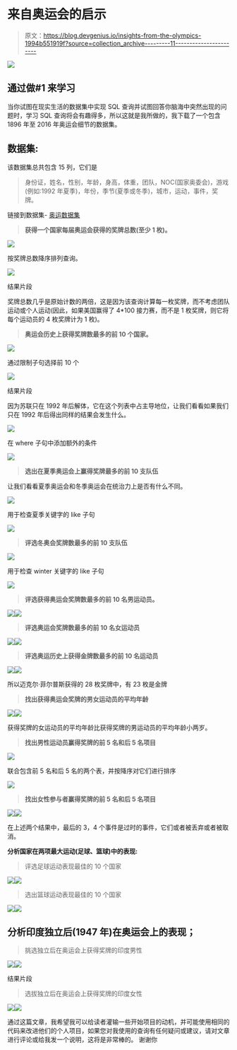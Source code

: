 # 来自奥运会的启示

> 原文：<https://blog.devgenius.io/insights-from-the-olympics-1994b551919f?source=collection_archive---------11----------------------->

![](img/abc6dc8cad125583152d3d20d19592dd.png)

## 通过做#1 来学习

当你试图在现实生活的数据集中实现 SQL 查询并试图回答你脑海中突然出现的问题时，学习 SQL 查询将会有趣得多，所以这就是我所做的，我下载了一个包含 1896 年至 2016 年奥运会细节的数据集。

## 数据集:

该数据集总共包含 15 列，它们是

> 身份证，姓名，性别，年龄，身高，体重，团队，NOC(国家奥委会)，游戏(例如:1992 年夏季)，年份，季节(夏季或冬季)，城市，运动，事件，奖牌。

链接到数据集- [奥运数据集](https://www.kaggle.com/heesoo37/120-years-of-olympic-history-athletes-and-results)

> **获得一个国家每届奥运会获得的奖牌总数(至少 1 枚)。**

![](img/1ac22f1d0c4665a72ace9b82c78cdf8d.png)

按奖牌总数降序排列查询。

![](img/74bbf58b512ebea3eda86d3d1192bb95.png)

结果片段

奖牌总数几乎是原始计数的两倍，这是因为该查询计算每一枚奖牌，而不考虑团队运动或个人运动(因此，如果美国赢得了 4*100 接力赛，而不是 1 枚奖牌，则它将每个运动员的 4 枚奖牌计为 1 枚)。

> **奥运会历史上获得奖牌数最多的前 10 个国家。**

![](img/379d60cced10a6e537f3f74e69c6f8ad.png)

通过限制子句选择前 10 个

![](img/757e00db31cc6859845c23143d32d1ac.png)

结果片段

因为苏联只在 1992 年后解体，它在这个列表中占主导地位，让我们看看如果我们只在 1992 年后得出同样的结果会发生什么。

![](img/2dfc91e095a626f2328929df718dc1ce.png)

在 where 子句中添加额外的条件

![](img/bf219b4ecb7e1b3a5eabc453d3c63afe.png)

> **选出在夏季奥运会上赢得奖牌最多的前 10 支队伍**

让我们看看夏季奥运会和冬季奥运会在统治力上是否有什么不同。

![](img/b763429e6f59da507b6171d7fe8862aa.png)

用于检查夏季关键字的 like 子句

![](img/8c3b3a383a8421af838f5a3a68f57935.png)

> **评选冬奥会奖牌数最多的前 10 支队伍**

![](img/0eaf2cb91f2c0c5f17c2d98f3dc39b8f.png)

用于检查 winter 关键字的 like 子句

![](img/4229d08aeece46cd2634f7e2514ccd4a.png)

> **评选获得奥运会奖牌数最多的前 10 名男运动员。**

![](img/908fa9d26af4580f9e0cffe907741960.png)![](img/20a7bd90295df9b27cb2370256fb3999.png)

> **评选奥运会奖牌数最多的前 10 名女运动员**

![](img/66f08032f1838bf4865ca7cd86255e2a.png)![](img/a8477c1aef411a30b7869253fe31dfd9.png)

> **评选奥运历史上获得金牌数最多的前 10 名运动员**

![](img/26e68b3ad29d2160ac39734c03e58cb3.png)![](img/3c88e14366a2352edfca4f8f09232b69.png)

所以迈克尔·菲尔普斯获得的 28 枚奖牌中，有 23 枚是金牌

> **找出获得奥运会奖牌的男女运动员的平均年龄**

![](img/0309d1f06f416a80007945b060b06a4d.png)![](img/7c3b911d1a4a82add75ac9c6315e3778.png)

获得奖牌的女运动员的平均年龄比获得奖牌的男运动员的平均年龄小两岁。

> **找出男性运动员赢得奖牌的前 5 名和后 5 名项目**

![](img/23474a323c96a6d9041374f14add90f6.png)

联合包含前 5 名和后 5 名的两个表，并按降序对它们进行排序

![](img/c7daf68ba24876263ffe31735a6c4ab7.png)

> **找出女性参与者赢得奖牌的前 5 名和后 5 名项目**

![](img/8a5d3f0b8bc07cb9fd1eac90504a7064.png)![](img/5f32e2af0d05d0aa64d656ee2260b98b.png)

在上述两个结果中，最后的 3，4 个事件是过时的事件，它们或者被丢弃或者被取消。

**分析国家在两项最大运动(足球、篮球)中的表现:**

> 评选足球运动表现最佳的 10 个国家

![](img/6df7d30b1794912555113a5ad29074f4.png)![](img/a653be4903fe667f10332372dd77f1e9.png)

> 选出篮球运动表现最佳的 10 个国家

![](img/56a0f41a6aca5e090b0be135176bb2dc.png)![](img/35584f304c466993ae64127f46ba3f5c.png)

## 分析印度独立后(1947 年)在奥运会上的表现；

> 挑选独立后在奥运会上获得奖牌的印度男性

![](img/d0884b82b1503ab171d89fe26434b5a2.png)![](img/9cc61ad50c5455297a313a1ea04eb949.png)

结果片段

> 选拔独立后在奥运会上获得奖牌的印度女性

![](img/35f55262484803e51a67ffde8c55e77c.png)![](img/01e091bcf70693b833756fa30e52cae8.png)

通过这篇文章，我希望我可以给读者灌输一些开始项目的动机，并可能使用相同的代码来改进他们的个人项目，如果您对我使用的查询有任何疑问或建议，请对文章进行评论或给我发一个说明，这将是非常棒的。
谢谢你